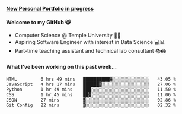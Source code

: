 <a href="http://stephull.github.io" target="_blank"><b>New Personal Portfolio in progress</b></a>

#### Welcome to my GitHub 😸
  * Computer Science @ Temple University 🍒🦉
  * Aspiring Software Engineer with interest in Data Science 💻📊
  * Part-time teaching assistant and technical lab consultant 📚🖨️

#### What I've been working on this past week...
<!--START_SECTION:waka-->

```text
HTML         6 hrs 49 mins   ██████████▓░░░░░░░░░░░░░░   43.05 %
JavaScript   4 hrs 17 mins   ██████▓░░░░░░░░░░░░░░░░░░   27.06 %
Python       1 hr 49 mins    ███░░░░░░░░░░░░░░░░░░░░░░   11.50 %
CSS          1 hr 45 mins    ██▓░░░░░░░░░░░░░░░░░░░░░░   11.06 %
JSON         27 mins         ▓░░░░░░░░░░░░░░░░░░░░░░░░   02.86 %
Git Config   22 mins         ▓░░░░░░░░░░░░░░░░░░░░░░░░   02.32 %
```

<!--END_SECTION:waka-->
